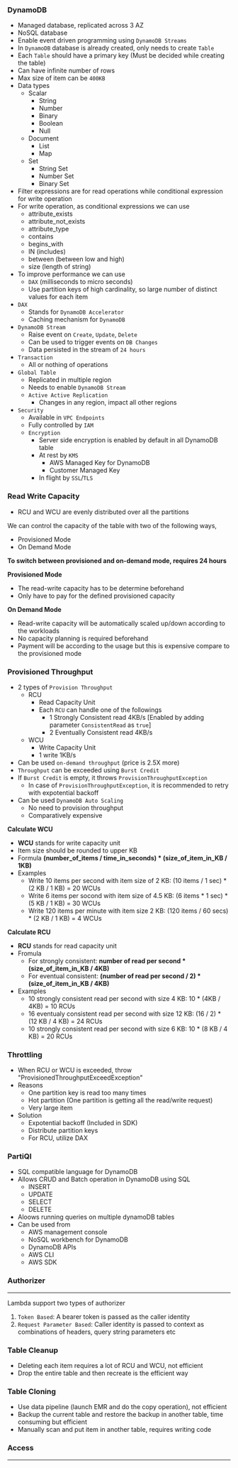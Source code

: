 ### DynamoDB

- Managed database, replicated across 3 AZ
- NoSQL database
- Enable event driven programming using `DynamoDB Streams`
- In `DynamoDB` database is already created, only needs to create `Table`
- Each `Table` should have a primary key (Must be decided while creating the table)
- Can have infinite number of rows
- Max size of item can be `400KB`
- Data types
  - Scalar
    - String
    - Number
    - Binary
    - Boolean
    - Null
  - Document
    - List
    - Map
  - Set
    - String Set
    - Number Set
    - Binary Set
- Filter expressions are for read operations while conditional expression for write operation
- For write operation, as conditional expressions we can use
  - attribute_exists
  - attribute_not_exists
  - attribute_type
  - contains
  - begins_with
  - IN (includes)
  - between (between low and high)
  - size (length of string)
- To improve performance we can use
  - `DAX` (milliseconds to micro seconds)
  - Use partition keys of high cardinality, so large number of distinct values for each item
- `DAX`
  - Stands for `DynamoDB Accelerator`
  - Caching mechanism for `DynamoDB`
- `DynamoDB Stream`
  - Raise event on `Create`, `Update`, `Delete`
  - Can be used to trigger events on `DB Changes`
  - Data persisted in the stream of `24 hours`
- `Transaction`
  - All or nothing of operations
- `Global Table`
  - Replicated in multiple region
  - Needs to enable `DynamoDB Stream`
  - `Active Active Replication`
    - Changes in any region, impact all other regions
- `Security`
  - Available in `VPC Endpoints`
  - Fully controlled by `IAM`
  - `Encryption`
    - Server side encryption is enabled by default in all DynamoDB table
    - At rest by `KMS`
      - AWS Managed Key for DynamoDB
      - Customer Managed Key
    - In flight by `SSL`/`TLS`

### Read Write Capacity

- RCU and WCU are evenly distributed over all the partitions   

We can control the capacity of the table with two of the following ways,

- Provisioned Mode
- On Demand Mode

__To switch between provisioned and on-demand mode, requires 24 hours__

**Provisioned Mode**

- The read-write capacity has to be determine beforehand
- Only have to pay for the defined provisioned capacity

**On Demand Mode**

- Read-write capacity will be automatically scaled up/down according to the workloads
- No capacity planning is required beforehand
- Payment will be according to the usage but this is expensive compare to the provisioned mode



### Provisioned Throughput

- 2 types of `Provision Throughput`
  - RCU
    - Read Capacity Unit
    - Each `RCU` can handle one of the followings
      - 1 Strongly Consistent read 4KB/s [Enabled by adding parameter `ConsistentRead` as `true`]
      - 2 Eventually Consistent read 4KB/s
  - WCU
    - Write Capacity Unit
    - 1 write 1KB/s
- Can be used `on-demand throughput` (price is 2.5X more)
- `Throughput` can be exceeded using `Burst Credit`
- If `Burst Credit` is empty, it throws `ProvisionThroughputException`
  - In case of `ProvisionThroughputException`, it is recommended to retry with expotential backoff
- Can be used `DynamoDB Auto Scaling`
  - No need to provision throughput
  - Comparatively expensive

**Calculate WCU**

- __WCU__ stands for write capacity unit 
- Item size should be rounded to upper KB
- Formula __(number_of_items / time_in_seconds) * (size_of_item_in_KB / 1KB)__
- Examples
  - Write 10 items per second with item size of 2 KB: (10 items / 1 sec) * (2 KB / 1 KB) = 20 WCUs
  - Write 6 items per socond with item size of 4.5 KB: (6 items * 1 sec) * (5 KB / 1 KB) = 30 WCUs
  - Write 120 items per minute with item size 2 KB: (120 items / 60 secs) * (2 KB / 1 KB) = 4 WCUs

**Calculate RCU**

- __RCU__ stands for read capacity unit
- Fromula 
   - For strongly consistent: __number of read per second * (size_of_item_in_KB / 4KB)__
   - For eventual consistent: __(number of read per second / 2) * (size_of_item_in_KB / 4KB)__
- Examples
  - 10 strongly consistent read per second with size 4 KB: 10 * (4KB / 4KB) = 10 RCUs
  - 16 eventualy consistent read per second with size 12 KB: (16 / 2) * (12 KB / 4 KB) = 24 RCUs
  - 10 strongly consistent read per second with size 6 KB: 10 * (8 KB / 4 KB) = 20 RCUs

### Throttling

- When RCU or WCU is exceeded, throw "ProvisionedThroughputExceedException"
- Reasons
  - One partition key is read too many times
  - Hot partition (One partition is getting all the read/write request)
  - Very large item
- Solution
  - Expotential backoff (Included in SDK)
  - Distribute partition keys
  - For RCU, utilize DAX


### PartiQl

- SQL compatible language for DynamoDB
- Allows CRUD and Batch operation in DynamoDB using SQL
  - INSERT
  - UPDATE
  - SELECT
  - DELETE
- Aloows running queries on multiple dynamoDB tables
- Can be used from 
  - AWS management console
  - NoSQL workbench for DynamoDB
  - DynamoDB APIs
  - AWS CLI
  - AWS SDK

### Authorizer

---

Lambda support two types of authorizer

1. `Token Based`: A bearer token is passed as the caller identity
2. `Request Parameter Based`: Caller identity is passed to context as combinations of headers, query string parameters etc

### Table Cleanup

- Deleting each item requires a lot of RCU and WCU, not efficient
- Drop the entire table and then recreate is the efficient way

### Table Cloning

- Use data pipeline (launch EMR and do the copy operation), not efficient
- Backup the current table and restore the backup in another table, time consuming but efficient
- Manually scan and put item in another table, requires writing code

### Access

---
